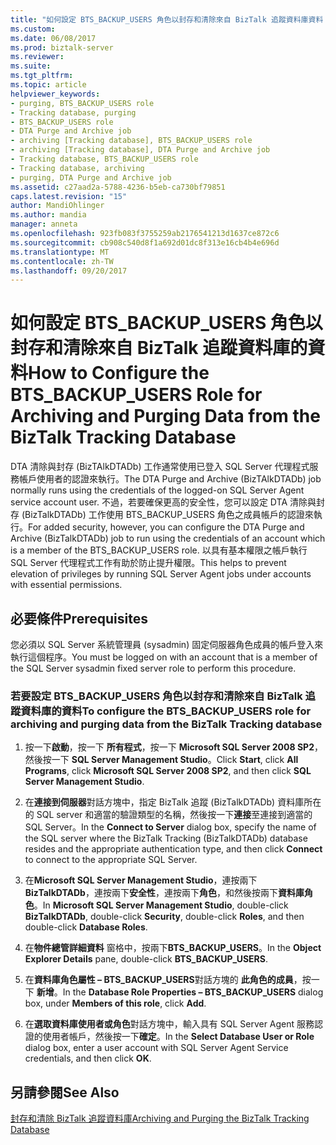 ```yaml
---
title: "如何設定 BTS_BACKUP_USERS 角色以封存和清除來自 BizTalk 追蹤資料庫資料 |Microsoft 文件"
ms.custom: 
ms.date: 06/08/2017
ms.prod: biztalk-server
ms.reviewer: 
ms.suite: 
ms.tgt_pltfrm: 
ms.topic: article
helpviewer_keywords:
- purging, BTS_BACKUP_USERS role
- Tracking database, purging
- BTS_BACKUP_USERS role
- DTA Purge and Archive job
- archiving [Tracking database], BTS_BACKUP_USERS role
- archiving [Tracking database], DTA Purge and Archive job
- Tracking database, BTS_BACKUP_USERS role
- Tracking database, archiving
- purging, DTA Purge and Archive job
ms.assetid: c27aad2a-5788-4236-b5eb-ca730bf79851
caps.latest.revision: "15"
author: MandiOhlinger
ms.author: mandia
manager: anneta
ms.openlocfilehash: 923fb083f3755259ab2176541213d1637ce872c6
ms.sourcegitcommit: cb908c540d8f1a692d01dc8f313e16cb4b4e696d
ms.translationtype: MT
ms.contentlocale: zh-TW
ms.lasthandoff: 09/20/2017
---
```

# <a name="how-to-configure-the-btsbackupusers-role-for-archiving-and-purging-data-from-the-biztalk-tracking-database"></a><span data-ttu-id="48bb8-102">如何設定 BTS_BACKUP_USERS 角色以封存和清除來自 BizTalk 追蹤資料庫的資料</span><span class="sxs-lookup"><span data-stu-id="48bb8-102">How to Configure the BTS_BACKUP_USERS Role for Archiving and Purging Data from the BizTalk Tracking Database</span></span>
<span data-ttu-id="48bb8-103">DTA 清除與封存 (BizTAlkDTADb) 工作通常使用已登入 SQL Server 代理程式服務帳戶使用者的認證來執行。</span><span class="sxs-lookup"><span data-stu-id="48bb8-103">The DTA Purge and Archive (BizTAlkDTADb) job normally runs using the credentials of the logged-on SQL Server Agent service account user.</span></span> <span data-ttu-id="48bb8-104">不過，若要確保更高的安全性，您可以設定 DTA 清除與封存 (BizTalkDTADb) 工作使用 BTS_BACKUP_USERS 角色之成員帳戶的認證來執行。</span><span class="sxs-lookup"><span data-stu-id="48bb8-104">For added security, however, you can configure the DTA Purge and Archive (BizTalkDTADb) job to run using the credentials of an account which is a member of the BTS_BACKUP_USERS role.</span></span> <span data-ttu-id="48bb8-105">以具有基本權限之帳戶執行 SQL Server 代理程式工作有助於防止提升權限。</span><span class="sxs-lookup"><span data-stu-id="48bb8-105">This helps to prevent elevation of privileges by running SQL Server Agent jobs under accounts with essential permissions.</span></span>  
  
## <a name="prerequisites"></a><span data-ttu-id="48bb8-106">必要條件</span><span class="sxs-lookup"><span data-stu-id="48bb8-106">Prerequisites</span></span>  
 <span data-ttu-id="48bb8-107">您必須以 SQL Server 系統管理員 (sysadmin) 固定伺服器角色成員的帳戶登入來執行這個程序。</span><span class="sxs-lookup"><span data-stu-id="48bb8-107">You must be logged on with an account that is a member of the SQL Server sysadmin fixed server role to perform this procedure.</span></span>  
  
### <a name="to-configure-the-btsbackupusers-role-for-archiving-and-purging-data-from-the-biztalk-tracking-database"></a><span data-ttu-id="48bb8-108">若要設定 BTS_BACKUP_USERS 角色以封存和清除來自 BizTalk 追蹤資料庫的資料</span><span class="sxs-lookup"><span data-stu-id="48bb8-108">To configure the BTS_BACKUP_USERS role for archiving and purging data from the BizTalk Tracking database</span></span>  
  
1.  <span data-ttu-id="48bb8-109">按一下**啟動**，按一下 **所有程式**，按一下  **Microsoft SQL Server 2008 SP2**，然後按一下  **SQL Server Management Studio**。</span><span class="sxs-lookup"><span data-stu-id="48bb8-109">Click **Start**, click **All Programs**, click **Microsoft SQL Server 2008 SP2**, and then click **SQL Server Management Studio**.</span></span>  
  
2.  <span data-ttu-id="48bb8-110">在**連接到伺服器**對話方塊中，指定 BizTalk 追蹤 (BizTalkDTADb) 資料庫所在的 SQL server 和適當的驗證類型的名稱，然後按一下**連接**至連接到適當的 SQL Server。</span><span class="sxs-lookup"><span data-stu-id="48bb8-110">In the **Connect to Server** dialog box, specify the name of the SQL server where the BizTalk Tracking (BizTalkDTADb) database resides and the appropriate authentication type, and then click **Connect** to connect to the appropriate SQL Server.</span></span>  
  
3.  <span data-ttu-id="48bb8-111">在**Microsoft SQL Server Management Studio**，連按兩下**BizTalkDTADb**，連按兩下**安全性**，連按兩下**角色**，和然後按兩下**資料庫角色**。</span><span class="sxs-lookup"><span data-stu-id="48bb8-111">In **Microsoft SQL Server Management Studio**, double-click **BizTalkDTADb**, double-click **Security**, double-click **Roles**, and then double-click **Database Roles**.</span></span>  
  
4.  <span data-ttu-id="48bb8-112">在**物件總管詳細資料** 窗格中，按兩下**BTS_BACKUP_USERS**。</span><span class="sxs-lookup"><span data-stu-id="48bb8-112">In the **Object Explorer Details** pane, double-click **BTS_BACKUP_USERS**.</span></span>  
  
5.  <span data-ttu-id="48bb8-113">在**資料庫角色屬性 – BTS_BACKUP_USERS**對話方塊的 **此角色的成員**，按一下 **新增**。</span><span class="sxs-lookup"><span data-stu-id="48bb8-113">In the **Database Role Properties – BTS_BACKUP_USERS** dialog box, under **Members of this role**, click **Add**.</span></span>  
  
6.  <span data-ttu-id="48bb8-114">在**選取資料庫使用者或角色**對話方塊中，輸入具有 SQL Server Agent 服務認證的使用者帳戶，然後按一下**確定**。</span><span class="sxs-lookup"><span data-stu-id="48bb8-114">In the **Select Database User or Role** dialog box, enter a user account with SQL Server Agent Service credentials, and then click **OK**.</span></span>  
  
## <a name="see-also"></a><span data-ttu-id="48bb8-115">另請參閱</span><span class="sxs-lookup"><span data-stu-id="48bb8-115">See Also</span></span>  
 [<span data-ttu-id="48bb8-116">封存和清除 BizTalk 追蹤資料庫</span><span class="sxs-lookup"><span data-stu-id="48bb8-116">Archiving and Purging the BizTalk Tracking Database</span></span>](../core/archiving-and-purging-the-biztalk-tracking-database.md)
